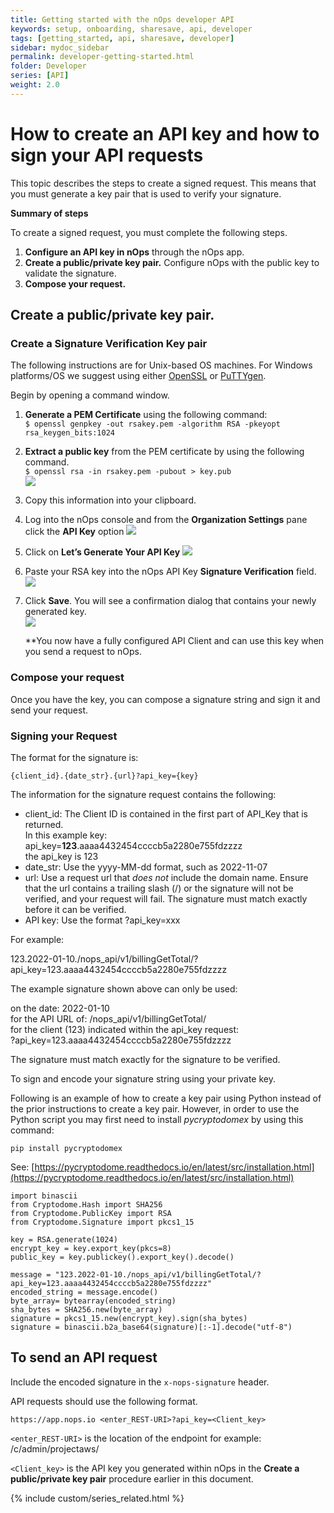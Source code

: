 ```yaml
---
title: Getting started with the nOps developer API
keywords: setup, onboarding, sharesave, api, developer
tags: [getting_started, api, sharesave, developer]
sidebar: mydoc_sidebar
permalink: developer-getting-started.html
folder: Developer
series: [API]
weight: 2.0
---
```


# How to create an API key and how to sign your API requests #

This topic describes the steps to create a signed request. This means that you must generate a key pair that is used to verify your signature.

**Summary of steps**

To create a signed request, you must complete the following steps.

1.  **Configure an API key in nOps** through the nOps app.
2.  **Create a public/private key pair.** Configure nOps with the public key to validate the signature.
3.  **Compose your request.**

## **Create a public/private key pair**. ##

### **Create a Signature Verification Key pair** ###

The following instructions are for Unix-based OS machines. For Windows platforms/OS we suggest using either [OpenSSL](https://github.com/openssl/openssl/blob/master/NOTES-WINDOWS.md) or [PuTTYgen](https://www.ssh.com/academy/ssh/putty/windows/puttygen).

Begin by opening a command window.

1.  **Generate a PEM Certificate** using the following command:  
    `$ openssl genpkey -out rsakey.pem -algorithm RSA -pkeyopt rsa_keygen_bits:1024`  

2.  **Extract a public key** from the PEM certificate by using the following command.  
    `$ openssl rsa -in rsakey.pem -pubout > key.pub`  
    ![](https://nops-docs-img.s3.amazonaws.com/solutions/sol-rsa-key.png)  

3.  Copy this information into your clipboard.

4.  Log into the nOps console and from the **Organization Settings** pane click the **API Key** option
    ![](https://nops-docs-img.s3.amazonaws.com/gettingstarted/gs-org-api-key-menu.png)
5.  Click on **Let’s Generate Your API Key**
    ![](https://nops-docs-img.s3.amazonaws.com/solutions/sol-api-verified-key.png.png) 
 
6.  Paste your RSA key into the nOps API Key **Signature Verification** field.
    ![](https://nops-docs-img.s3.amazonaws.com/solutions/sol-api-with-key-pasted.png)
7.  Click **Save**.  You will see a confirmation dialog that contains your newly generated key.  
    ![](https://nops-docs-img.s3.amazonaws.com/gettingstarted/gs-api-key-generated.png)

    **You now have a fully configured API Client and can use this key when you send a request to nOps.

### **Compose your request** ###

Once you have the key, you can compose a signature string and sign it and send your request.

### **Signing your Request** ###

The format for the signature is:

`{client_id}.{date_str}.{url}?api_key={key}`

The information for the signature request contains the following:

* client\_id: The Client ID is contained in the first part of API\_Key that is returned.  
    In this example key: api_key=**123**.aaaa4432454ccccb5a2280e755fdzzzz  
    the api_key is 123
* date_str: Use the yyyy-MM-dd format, such as 2022-11-07
* url: Use a request url that _does not_ include the domain name. Ensure that the url contains a trailing slash (/) or the signature will not be verified, and your request will fail. The signature must match exactly before it can be verified.
* API key: Use the format ?api_key=xxx

For example:

123.2022-01-10./nops\_api/v1/billingGetTotal/?api\_key=123.aaaa4432454ccccb5a2280e755fdzzzz

The example signature shown above can only be used:

on the date: 2022-01-10  
for the API URL of: /nops_api/v1/billingGetTotal/  
for the client (123) indicated within the api_key request:  
?api_key=123.aaaa4432454ccccb5a2280e755fdzzzz

The signature must match exactly for the signature to be verified.

To sign and encode your signature string using your private key.

Following is an example of how to create a key pair using Python instead of the prior instructions to create a key pair.  However, in order to use the Python script you may first need to install _pycryptodomex_ by using this command:

`pip install pycryptodomex`  


See: [https://pycryptodome.readthedocs.io/en/latest/src/installation.html](https://pycryptodome.readthedocs.io/en/latest/src/installation.html)

```
import binascii 
from Cryptodome.Hash import SHA256 
from Cryptodome.PublicKey import RSA 
from Cryptodome.Signature import pkcs1_15 

key = RSA.generate(1024) 
encrypt_key = key.export_key(pkcs=8) 
public_key = key.publickey().export_key().decode() 

message = "123.2022-01-10./nops_api/v1/billingGetTotal/?api_key=123.aaaa4432454ccccb5a2280e755fdzzzz" 
encoded_string = message.encode() 
byte_array= bytearray(encoded_string) 
sha_bytes = SHA256.new(byte_array) 
signature = pkcs1_15.new(encrypt_key).sign(sha_bytes) 
signature = binascii.b2a_base64(signature)[:-1].decode("utf-8")

```

## **To send an API request** ##

Include the encoded signature in the `x-nops-signature` header.

API requests should use the following format.

    https://app.nops.io <enter_REST-URI>?api_key=<Client_key>

`<enter_REST-URI>` is the location of the endpoint for example: /c/admin/projectaws/

`<Client_key>` is the API key you generated within nOps in the **Create a public/private key pair** procedure earlier in this document.

{% include custom/series_related.html %}
